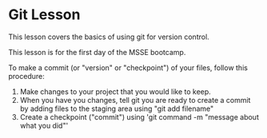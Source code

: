 # Git Lesson

This lesson covers the basics of using git for version control. 

This lesson is for the first day of the MSSE bootcamp.

To make a commit (or "version" or "checkpoint") of your files, 
follow this procedure:

1. Make changes to your project that you would like to keep.
2. When you have you changes, tell git you are ready to create a commit by adding files to the staging area using "git add filename"
3. Create a checkpoint ("commit") using 'git command -m "message about what you did"' 